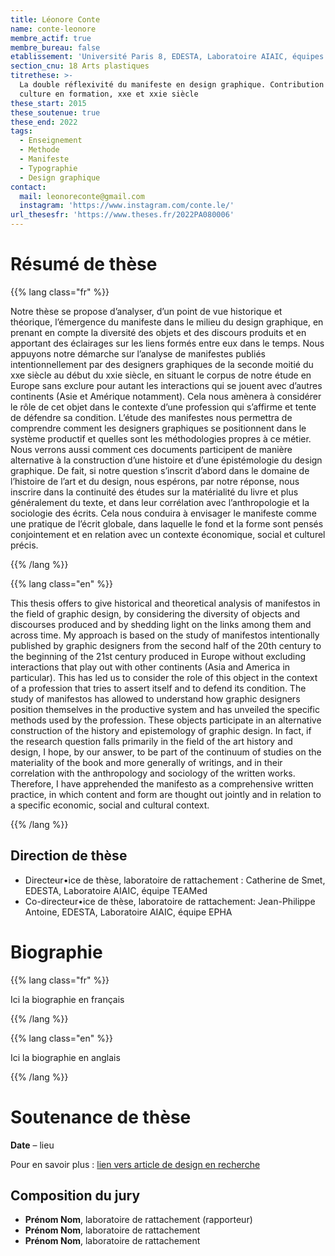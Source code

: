 ```yaml
---
title: Léonore Conte
name: conte-leonore
membre_actif: true
membre_bureau: false
etablissement: 'Université Paris 8, EDESTA, Laboratoire AIAIC, équipes TEAMed et EPHA'
section_cnu: 18 Arts plastiques
titrethese: >-
  La double réflexivité du manifeste en design graphique. Contribution à une
  culture en formation, xxe et xxie siècle
these_start: 2015
these_soutenue: true
these_end: 2022
tags:
  - Enseignement
  - Methode
  - Manifeste
  - Typographie
  - Design graphique
contact:
  mail: leonoreconte@gmail.com
  instagram: 'https://www.instagram.com/conte.le/'
url_thesesfr: 'https://www.theses.fr/2022PA080006'
---
```


<!-- Supprimer les parties non remplies (supprimer les blocks de lang s'il n'y a pas deux langues). Tu es libre d'ajouter ce que tu veux à cette partie -->

# Résumé de thèse

{{% lang class="fr" %}}

Notre thèse se propose d’analyser, d’un point de vue historique et théorique, l’émergence du manifeste dans le milieu du design graphique, en prenant en compte la diversité des objets et des discours produits et en apportant des éclairages sur les liens formés entre eux dans le temps. Nous appuyons notre démarche sur l’analyse de manifestes publiés intentionnellement par des designers graphiques de la seconde moitié du xxe siècle au début du xxie siècle, en situant le corpus de notre étude en Europe sans exclure pour autant les interactions qui se jouent avec d’autres continents (Asie et Amérique notamment). Cela nous amènera à considérer le rôle de cet objet dans le contexte d’une profession qui s’affirme et tente de défendre sa condition. L’étude des manifestes nous permettra de comprendre comment les designers graphiques se positionnent dans le système productif et quelles sont les méthodologies propres à ce métier. Nous verrons aussi comment ces documents participent de manière alternative à la construction d’une histoire et d’une épistémologie du design graphique. De fait, si notre question s’inscrit d’abord dans le domaine de l’histoire de l’art et du design, nous espérons, par notre réponse, nous inscrire dans la continuité des études sur la matérialité du livre et plus généralement du texte, et dans leur corrélation avec l’anthropologie et la sociologie des écrits. Cela nous conduira à envisager le manifeste comme une pratique de l’écrit globale, dans laquelle le fond et la forme sont pensés conjointement et en relation avec un contexte économique, social et culturel précis.

{{% /lang %}}

{{% lang class="en" %}}

This thesis offers to give historical and theoretical analysis of manifestos in the field of graphic design, by considering the diversity of objects and discourses produced and by shedding light on the links among them and across time. My approach is based on the study of manifestos intentionally published by graphic designers from the second half of the 20th century to the beginning of the 21st century produced in Europe without excluding interactions that play out with other continents (Asia and America in particular). This has led us to consider the role of this object in the context of a profession that tries to assert itself and to defend its condition. The study of manifestos has allowed to understand how graphic designers position themselves in the productive system and has unveiled the specific methods used by the profession. These objects participate in an alternative construction of the history and epistemology of graphic design. In fact, if the research question falls primarily in the field of the art history and design, I hope, by our answer, to be part of the continuum of studies on the materiality of the book and more generally of writings, and in their correlation with the anthropology and sociology of the written works. Therefore, I have apprehended the manifesto as a comprehensive written practice, in which content and form are thought out jointly and in relation to a specific economic, social and cultural context.

{{% /lang %}}

## Direction de thèse

* Directeur•ice de thèse, laboratoire de rattachement : Catherine de Smet, EDESTA, Laboratoire AIAIC, équipe TEAMed
* Co-directeur•ice de thèse, laboratoire de rattachement: Jean-Philippe Antoine, EDESTA, Laboratoire AIAIC, équipe EPHA

# Biographie

{{% lang class="fr" %}}

Ici la biographie en français

{{% /lang %}}

{{% lang class="en" %}}

Ici la biographie en anglais

{{% /lang %}}

# Soutenance de thèse

**Date** – lieu

Pour en savoir plus : [lien vers article de design en recherche]()

## Composition du jury

* **Prénom Nom**, laboratoire de rattachement (rapporteur)
* **Prénom Nom**, laboratoire de rattachement
* **Prénom Nom**, laboratoire de rattachement
